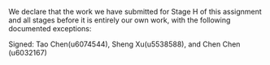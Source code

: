 We declare that the work we have submitted for Stage H of this assignment and all stages before it is entirely our own work, with the following documented exceptions:



Signed: Tao Chen(u6074544), Sheng Xu(u5538588), and Chen Chen (u6032167)

